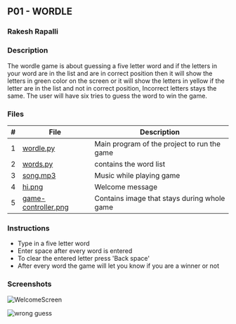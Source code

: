 ## P01 - WORDLE
### Rakesh Rapalli
### Description

The wordle game is about guessing a five letter word and if the letters in your word are in the list and are in correct position then it will show the letters in green color on the screen or it will show the letters in yellow if the letter are in the list and not in correct position, Incorrect letters stays the same. The user will have six tries to guess the word to win the game.

### Files

|   #   | File      | Description                                  |
| :---: | --------- | -------------------------------------------- |
|   1   | [wordle.py](https://github.com/RakeshRapalli6/5443-2D-Rakesh/blob/main/Assignments/P01/wordle.py)| Main program of the project to run the game|
|   2   | [words.py](https://github.com/RakeshRapalli6/5443-2D-Rakesh/blob/main/Assignments/P01/words.py)| contains the word list|
|   3   | [song.mp3](https://github.com/RakeshRapalli6/5443-2D-Rakesh/blob/main/Assignments/P01/song.mp3)| Music while playing game|
|   4   | [hi.png](https://github.com/RakeshRapalli6/5443-2D-Rakesh/blob/main/Assignments/P01/hi.png)| Welcome message| 
|   5   | [game-controller.png](https://github.com/RakeshRapalli6/5443-2D-Rakesh/blob/main/Assignments/P01/game-controller.png)| Contains image that stays during whole game|

### Instructions

- Type in a five letter word
- Enter space after every word is entered
- To clear the entered letter press 'Back space'
- After every word the game will let you know if you are a winner or not

### Screenshots

![WelcomeScreen](https://user-images.githubusercontent.com/123696771/223261821-bda6cc44-b67a-4ad9-9c83-d69382b1d187.jpg)

![wrong guess](https://user-images.githubusercontent.com/123696771/223262433-b7eb90b3-899a-48f5-b796-da6f816460a2.jpg)



